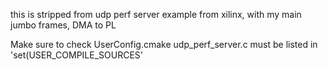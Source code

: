 
this is stripped from udp perf server example from xilinx, with my main
jumbo frames, DMA to PL

Make sure to check UserConfig.cmake
udp_perf_server.c must be listed in 'set(USER_COMPILE_SOURCES'
